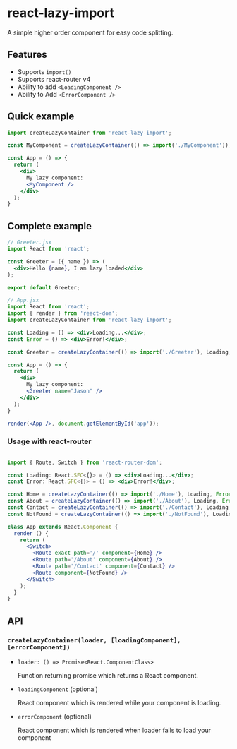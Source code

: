 # react-lazy-import

A simple higher order component for easy code splitting.

## Features

* Supports `import()`
* Supports react-router v4
* Ability to add `<LoadingComponent />`
* Ability to Add `<ErrorComponent />`

## Quick example
```jsx
import createLazyContainer from 'react-lazy-import';

const MyComponent = createLazyContainer(() => import('./MyComponent'));

const App = () => {
  return (
    <div>
      My lazy component:
      <MyComponent />
    </div>
  );
}
```

## Complete example

```jsx
// Greeter.jsx
import React from 'react';

const Greeter = ({ name }) => (
  <div>Hello {name}, I am lazy loaded</div>
);

export default Greeter;
```


```jsx
// App.jsx
import React from 'react';
import { render } from 'react-dom';
import createLazyContainer from 'react-lazy-import';

const Loading = () => <div>Loading...</div>;
const Error = () => <div>Error!</div>;

const Greeter = createLazyContainer(() => import('./Greeter'), Loading, Error);

const App = () => {
  return (
    <div>
      My lazy component:
      <Greeter name="Jason" />
    </div>
  );
}

render(<App />, document.getElementById('app'));
```


### Usage with react-router

```jsx

import { Route, Switch } from 'react-router-dom';

const Loading: React.SFC<{}> = () => <div>Loading...</div>;
const Error: React.SFC<{}> = () => <div>Error!</div>;

const Home = createLazyContainer(() => import('./Home'), Loading, Error);
const About = createLazyContainer(() => import('./About'), Loading, Error);
const Contact = createLazyContainer(() => import('./Contact'), Loading, Error);
const NotFound = createLazyContainer(() => import('./NotFound'), Loading, Error);

class App extends React.Component {
  render () {
    return (
      <Switch>
        <Route exact path='/' component={Home} />
        <Route path='/About' component={About} />
        <Route path='/Contact' component={Contact} />
        <Route component={NotFound} />
      </Switch>
    );
  }
}
```

## API

### `createLazyContainer(loader, [loadingComponent], [errorComponent])`

* `loader: () => Promise<React.ComponentClass>`

  Function returning promise which returns a React component.
* `loadingComponent` (optional)

  React component which is rendered while your component is loading.
* `errorComponent` (optional)

  React component which is rendered when loader fails to load your component
